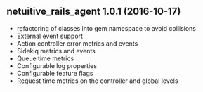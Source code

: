 netuitive_rails_agent 1.0.1 (2016-10-17)
-------------------------
* refactoring of classes into gem namespace to avoid collisions
* External event support
* Action controller error metrics and events
* Sidekiq metrics and events
* Queue time metrics
* Configurable log properties
* Configurable feature flags
* Request time metrics on the controller and global levels
